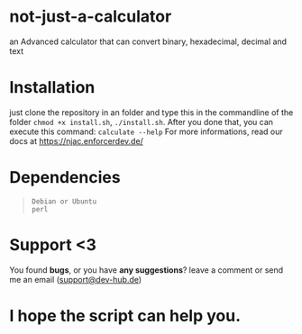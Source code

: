 # not-just-a-calculator
an Advanced calculator that can convert binary, hexadecimal, decimal and text

# Installation 
just clone the repository in an folder and type this in the commandline of the folder `chmod +x install.sh`, `./install.sh`.
After you done that, you can execute this command: `calculate --help`
For more informations, read our docs at https://njac.enforcerdev.de/
# Dependencies
> `Debian or Ubuntu`<br>
> `perl`
# Support <3
You found <b>bugs</b>, or you have <b>any suggestions</b>? leave a comment or send me an email (support@dev-hub.de)

# I hope the script can help you.

